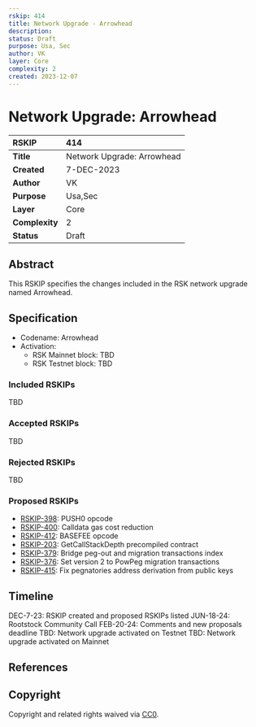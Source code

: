 ```yaml
---
rskip: 414
title: Network Upgrade - Arrowhead
description: 
status: Draft
purpose: Usa, Sec
author: VK
layer: Core
complexity: 2
created: 2023-12-07
---
```

# Network Upgrade: Arrowhead

|RSKIP          | 414                        |
| :------------ |:---------------------------|
|**Title**      | Network Upgrade: Arrowhead |
|**Created**    | 7-DEC-2023                 |
|**Author**     | VK                         |
|**Purpose**    | Usa,Sec                    |
|**Layer**      | Core                       |
|**Complexity** | 2                          |
|**Status**     | Draft                      |

## Abstract

This RSKIP specifies the changes included in the RSK network upgrade named Arrowhead.

## Specification

- Codename: Arrowhead
- Activation:
	- RSK Mainnet block: TBD
	- RSK Testnet block: TBD

### Included RSKIPs

TBD

### Accepted RSKIPs

TBD

### Rejected RSKIPs

TBD

### Proposed RSKIPs

- [RSKIP-398](https://github.com/rsksmart/RSKIPs/blob/master/IPs/RSKIP398.md): PUSH0 opcode
- [RSKIP-400](https://github.com/rsksmart/RSKIPs/blob/master/IPs/RSKIP400.md): Calldata gas cost reduction
- [RSKIP-412](https://github.com/rsksmart/RSKIPs/blob/master/IPs/RSKIP412.md): BASEFEE opcode
- [RSKIP-203](https://github.com/rsksmart/RSKIPs/blob/master/IPs/RSKIP203.md): GetCallStackDepth precompiled contract
- [RSKIP-379](https://github.com/rsksmart/RSKIPs/blob/master/IPs/RSKIP379.md): Bridge peg-out and migration transactions index
- [RSKIP-376](https://github.com/rsksmart/RSKIPs/blob/master/IPs/RSKIP376.md): Set version 2 to PowPeg migration transactions
- [RSKIP-415](https://github.com/rsksmart/RSKIPs/blob/master/IPs/RSKIP415.md): Fix pegnatories address derivation from public keys

## Timeline

DEC-7-23: RSKIP created and proposed RSKIPs listed
JUN-18-24: Rootstock Community Call
FEB-20-24: Comments and new proposals deadline
TBD: Network upgrade activated on Testnet
TBD: Network upgrade activated on Mainnet

## References

## Copyright

Copyright and related rights waived via [CC0](https://creativecommons.org/publicdomain/zero/1.0/).

